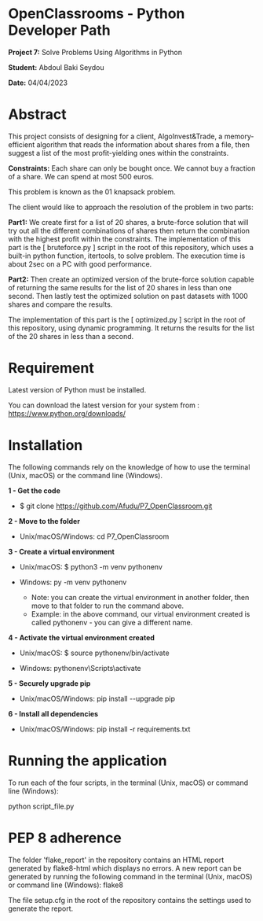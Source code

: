 # OpenClassrooms - Python Developer Path

**Project 7:** Solve Problems Using Algorithms in Python

**Student:** Abdoul Baki Seydou

**Date:** 04/04/2023

# Abstract
This project consists of designing for a client, AlgoInvest&Trade, 
a memory-efficient algorithm that reads the information about shares from a file, 
then suggest a list of the most profit-yielding ones within the constraints.

**Constraints:**
Each share can only be bought once.
We cannot buy a fraction of a share.
We can spend at most 500 euros.

This problem is known as the 01 knapsack problem.

The client would like to approach the resolution of the problem in two parts:

**Part1:** We create first for a list of 20 shares, a brute-force solution that will try out 
all the different combinations of shares then return the combination with the highest profit within the constraints. 
The implementation of this part is the [ bruteforce.py ] script in the root of this repository, 
which uses a built-in python function, itertools, to solve problem. 
The execution time is about 2sec on a PC with good performance.

**Part2:** Then create an optimized version of the brute-force solution capable of returning 
the same results for the list of 20 shares in less than one second.
Then lastly test the optimized solution on past datasets with 1000 shares and compare the results.

The implementation of this part is the [ optimized.py ] script in the root of this repository, 
using dynamic programming. It returns the results for the list of the 20 shares in less than a second.

# Requirement

Latest version of Python must be installed.

You can download the latest version for your system from : https://www.python.org/downloads/

# Installation

The following commands rely on the knowledge of how to use the terminal (Unix, macOS) or the command line (Windows).

**1 - Get the code**

  * $ git clone https://github.com/Afudu/P7_OpenClassroom.git

**2 - Move to the folder**

  * Unix/macOS/Windows: cd P7_OpenClassroom

**3 - Create a virtual environment**

  * Unix/macOS: $ python3 -m venv pythonenv
  * Windows: py -m venv pythonenv
  
    * Note: you can create the virtual environment in another folder, then move to that folder to run the command above.
    * Example: in the above command, our virtual environment created is called pythonenv - you can give a different name.

**4 - Activate the virtual environment created**

  * Unix/macOS: $ source pythonenv/bin/activate

  * Windows: pythonenv\Scripts\activate

**5 - Securely upgrade pip**

 * Unix/macOS/Windows: pip install --upgrade pip

**6 - Install all dependencies**

 * Unix/macOS/Windows: pip install -r requirements.txt

# Running the application

To run each of the four scripts, in the terminal (Unix, macOS) or command line (Windows):

python script_file.py

# PEP 8 adherence

The folder 'flake_report' in the repository contains an HTML report generated by flake8-html which displays no errors.
A new report can be generated by running the following command in the terminal (Unix, macOS) 
or command line (Windows): flake8

The file setup.cfg in the root of the repository contains the settings used to generate the report.